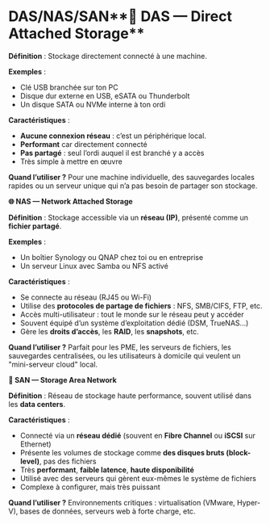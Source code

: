 # DAS/NAS/SAN**🧱 DAS — Direct Attached Storage**

**Définition** : Stockage directement connecté à une machine.

**Exemples** :

- Clé USB branchée sur ton PC
- Disque dur externe en USB, eSATA ou Thunderbolt
- Un disque SATA ou NVMe interne à ton ordi

**Caractéristiques** :

- **Aucune connexion réseau** : c’est un périphérique local.
- **Performant** car directement connecté
- **Pas partagé** : seul l’ordi auquel il est branché y a accès
- Très simple à mettre en œuvre

**Quand l’utiliser ?** Pour une machine individuelle, des sauvegardes locales rapides ou un serveur unique qui n’a pas besoin de partager son stockage.





**🌐 NAS — Network Attached Storage**

**Définition** : Stockage accessible via un **réseau (IP)**, présenté comme un **fichier partagé**.

**Exemples** :

- Un boîtier Synology ou QNAP chez toi ou en entreprise
- Un serveur Linux avec Samba ou NFS activé

**Caractéristiques** :

- Se connecte au réseau (RJ45 ou Wi-Fi)
- Utilise des **protocoles de partage de fichiers** : NFS, SMB/CIFS, FTP, etc.
- Accès multi-utilisateur : tout le monde sur le réseau peut y accéder
- Souvent équipé d’un système d’exploitation dédié (DSM, TrueNAS…)
- Gère les **droits d’accès**, les **RAID**, les **snapshots**, etc.

**Quand l’utiliser ?** Parfait pour les PME, les serveurs de fichiers, les sauvegardes centralisées, ou les utilisateurs à domicile qui veulent un "mini-serveur cloud" local.





**🧠 SAN — Storage Area Network**

**Définition** : Réseau de stockage haute performance, souvent utilisé dans les **data centers**.

**Caractéristiques** :

- Connecté via un **réseau dédié** (souvent en **Fibre Channel** ou **iSCSI** sur Ethernet)
- Présente les volumes de stockage comme **des disques bruts (block-level)**, pas des fichiers
- Très **performant**, **faible latence**, **haute disponibilité**
- Utilisé avec des serveurs qui gèrent eux-mêmes le système de fichiers
- Complexe à configurer, mais très puissant

**Quand l’utiliser ?** Environnements critiques : virtualisation (VMware, Hyper-V), bases de données, serveurs web à forte charge, etc.
